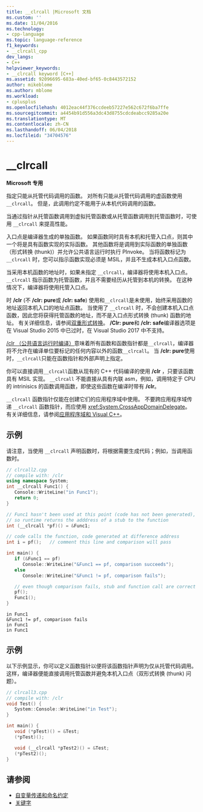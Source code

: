 ```yaml
---
title: __clrcall |Microsoft 文档
ms.custom: ''
ms.date: 11/04/2016
ms.technology:
- cpp-language
ms.topic: language-reference
f1_keywords:
- __clrcall_cpp
dev_langs:
- C++
helpviewer_keywords:
- __clrcall keyword [C++]
ms.assetid: 92096695-683a-40ed-bf65-0c8443572152
author: mikeblome
ms.author: mblome
ms.workload:
- cplusplus
ms.openlocfilehash: 4012eac44f376ccdeeb57227e562c672f6ba7ffe
ms.sourcegitcommit: a4454b91d556a3dc43d8755cdcdeabcc9285a20e
ms.translationtype: MT
ms.contentlocale: zh-CN
ms.lasthandoff: 06/04/2018
ms.locfileid: "34704576"
---
```

# <a name="clrcall"></a>__clrcall

**Microsoft 专用**

指定只能从托管代码调用的函数。  对所有只能从托管代码调用的虚函数使用 `__clrcall`。 但是，此调用约定不能用于从本机代码调用的函数。

当通过指针从托管函数调用到虚拟托管函数或从托管函数调用到托管函数时，可使用 `__clrcall` 来提高性能。

入口点是编译器生成的单独函数。 如果函数同时具有本机和托管入口点，则其中一个将是具有函数实现的实际函数。 其他函数将是调用到实际函数的单独函数（形式转换 (thunk)）并允许公共语言运行时执行 PInvoke。 当将函数标记为 `__clrcall` 时，您可以指示函数实现必须是 MSIL，并且不生成本机入口点函数。

当采用本机函数的地址时，如果未指定 `__clrcall`，编译器将使用本机入口点。 `__clrcall` 指示函数为托管函数，并且不需要经历从托管到本机的转换。 在这种情况下，编译器将使用托管入口点。

时 **/clr** (不 **/clr: pure**或 **/clr: safe**) 使用和`__clrcall`是未使用，始终采用函数的地址返回本机入口的地址点函数。 当使用了 `__clrcall` 时，不会创建本机入口点函数，因此您将获得托管函数的地址，而不是入口点形式转换 (thunk) 函数的地址。 有关详细信息，请参阅[双重形式转换](../dotnet/double-thunking-cpp.md)。 **/Clr: pure**和 **/clr: safe**编译器选项是在 Visual Studio 2015 中已过时，在 Visual Studio 2017 中不支持。

[/clr （公共语言运行时编译）](../build/reference/clr-common-language-runtime-compilation.md)意味着所有函数和函数指针都是`__clrcall`，编译器将不允许在编译单位要标记的任何内容以外的函数`__clrcall`。 当 **/clr: pure**使用时，`__clrcall`只能在函数指针和外部声明上指定。

你可以直接调用`__clrcall`函数从现有的 C++ 代码编译的使用 **/clr** ，只要该函数具有 MSIL 实现。 `__clrcall` 不能直接从具有内联 asm，例如，调用特定于 CPU 的 intrinisics 的函数调用函数，即使这些函数在编译时带有 **/clr**。

`__clrcall` 函数指针仅能在创建它们的应用程序域中使用。  不要跨应用程序域传递 `__clrcall` 函数指针，而应使用 <xref:System.CrossAppDomainDelegate>。 有关详细信息，请参阅[应用程序域和 Visual C++](../dotnet/application-domains-and-visual-cpp.md)。

## <a name="example"></a>示例

请注意，当使用 `__clrcall` 声明函数时，将根据需要生成代码；例如，当调用函数时。

```cpp
// clrcall2.cpp
// compile with: /clr
using namespace System;
int __clrcall Func1() {
   Console::WriteLine("in Func1");
   return 0;
}

// Func1 hasn't been used at this point (code has not been generated),
// so runtime returns the adddress of a stub to the function
int (__clrcall *pf)() = &Func1;

// code calls the function, code generated at difference address
int i = pf();   // comment this line and comparison will pass

int main() {
   if (&Func1 == pf)
      Console::WriteLine("&Func1 == pf, comparison succeeds");
   else
      Console::WriteLine("&Func1 != pf, comparison fails");

   // even though comparison fails, stub and function call are correct
   pf();
   Func1();
}
```

```Output
in Func1
&Func1 != pf, comparison fails
in Func1
in Func1
```

## <a name="example"></a>示例

以下示例显示，你可以定义函数指针以便将该函数指针声明为仅从托管代码调用。 这样，编译器便能直接调用托管函数并避免本机入口点（双形式转换 (thunk) 问题）。

```cpp
// clrcall3.cpp
// compile with: /clr
void Test() {
   System::Console::WriteLine("in Test");
}

int main() {
   void (*pTest)() = &Test;
   (*pTest)();

   void (__clrcall *pTest2)() = &Test;
   (*pTest2)();
}
```

## <a name="see-also"></a>请参阅

- [自变量传递和命名约定](../cpp/argument-passing-and-naming-conventions.md)
- [关键字](../cpp/keywords-cpp.md)
